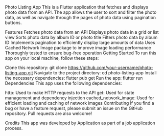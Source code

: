 Photo Listing App
This is a Flutter application that fetches and displays photo data from an API. The app allows the user to sort and filter the photo data, as well as navigate through the pages of photo data using pagination buttons.

Features
Fetches photo data from an API
Displays photo data in a grid or list view
Sorts photo data by album ID or photo title
Filters photo data by album ID
Implements pagination to efficiently display large amounts of data
Uses Cached Network Image package to improve image loading performance
Thoroughly tested to ensure bug-free operation
Getting Started
To run this app on your local machine, follow these steps:

Clone this repository: git clone https://github.com/your-username/photo-listing-app.git
Navigate to the project directory: cd photo-listing-app
Install the necessary dependencies: flutter pub get
Run the app: flutter run
Dependencies
This app uses the following dependencies:

http: Used to make HTTP requests to the API
get: Used for state management and dependency injection
cached_network_image: Used for efficient loading and caching of network images
Contributing
If you find a bug or have a feature request, please submit an issue on the GitHub repository. Pull requests are also welcome!

Credits
This app was developed by Application as part of a job application process.
